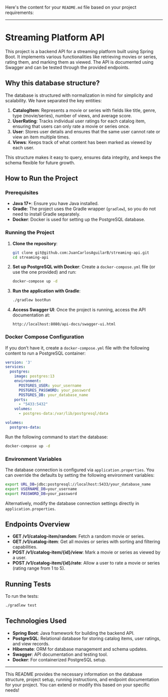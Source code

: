 Here's the content for your `README.md` file based on your project requirements:

---

# Streaming Platform API

This project is a backend API for a streaming platform built using Spring Boot. It implements various functionalities like retrieving movies or series, rating them, and marking them as viewed. The API is documented using Swagger and can be tested through the provided endpoints.

## Why this database structure?

The database is structured with normalization in mind for simplicity and scalability. We have separated the key entities:

1. **CatalogItem**: Represents a movie or series with fields like title, genre, type (movie/series), number of views, and average score.
2. **UserRating**: Tracks individual user ratings for each catalog item, ensuring that users can only rate a movie or series once.
3. **User**: Stores user details and ensures that the same user cannot rate or view an item multiple times.
4. **Views**: Keeps track of what content has been marked as viewed by each user.

This structure makes it easy to query, ensures data integrity, and keeps the schema flexible for future growth.

## How to Run the Project

### Prerequisites

- **Java 17+**: Ensure you have Java installed.
- **Gradle**: The project uses the Gradle wrapper (`gradlew`), so you do not need to install Gradle separately.
- **Docker**: Docker is used for setting up the PostgreSQL database.

### Running the Project

1. **Clone the repository**:
   ```bash
   git clone git@github.com:JuanCarlosAguilarB/streaming-api.git 
   cd streaming-api
   ```

2. **Set up PostgreSQL with Docker**:
   Create a `docker-compose.yml` file (or use the one provided) and run:
   ```bash
   docker-compose up -d
   ```

3. **Run the application with Gradle**:
   ```bash
   ./gradlew bootRun
   ```

4. **Access Swagger UI**:
   Once the project is running, access the API documentation at:
   ```
   http://localhost:8080/api-docs/swagger-ui.html
   ```

### Docker Compose Configuration

If you don’t have it, create a `docker-compose.yml` file with the following content to run a PostgreSQL container:

```yaml
version: '3'
services:
  postgres:
    image: postgres:13
    environment:
      POSTGRES_USER: your_username
      POSTGRES_PASSWORD: your_password
      POSTGRES_DB: your_database_name
    ports:
      - "5433:5432"
    volumes:
      - postgres-data:/var/lib/postgresql/data

volumes:
  postgres-data:
```

Run the following command to start the database:
```bash
docker-compose up -d
```

### Environment Variables

The database connection is configured via `application.properties`. You can override the defaults by setting the following environment variables:

```bash
export URL_DB=jdbc:postgresql://localhost:5433/your_database_name
export USERNAME_DB=your_username
export PASSWORD_DB=your_password
```

Alternatively, modify the database connection settings directly in `application.properties`.

## Endpoints Overview

- **GET /v1/catalog-item/random**: Fetch a random movie or series.
- **GET /v1/catalog-item**: Get all movies or series with sorting and filtering capabilities.
- **POST /v1/catalog-item/{id}/view**: Mark a movie or series as viewed by a user.
- **POST /v1/catalog-item/{id}/rate**: Allow a user to rate a movie or series (rating range from 1 to 5).

## Running Tests

To run the tests:

```bash
./gradlew test
```

## Technologies Used

- **Spring Boot**: Java framework for building the backend API.
- **PostgreSQL**: Relational database for storing catalog items, user ratings, and view records.
- **Hibernate**: ORM for database management and schema updates.
- **Swagger**: API documentation and testing tool.
- **Docker**: For containerized PostgreSQL setup.

---

This README provides the necessary information on the database structure, project setup, running instructions, and endpoint documentation for your project. You can extend or modify this based on your specific needs!